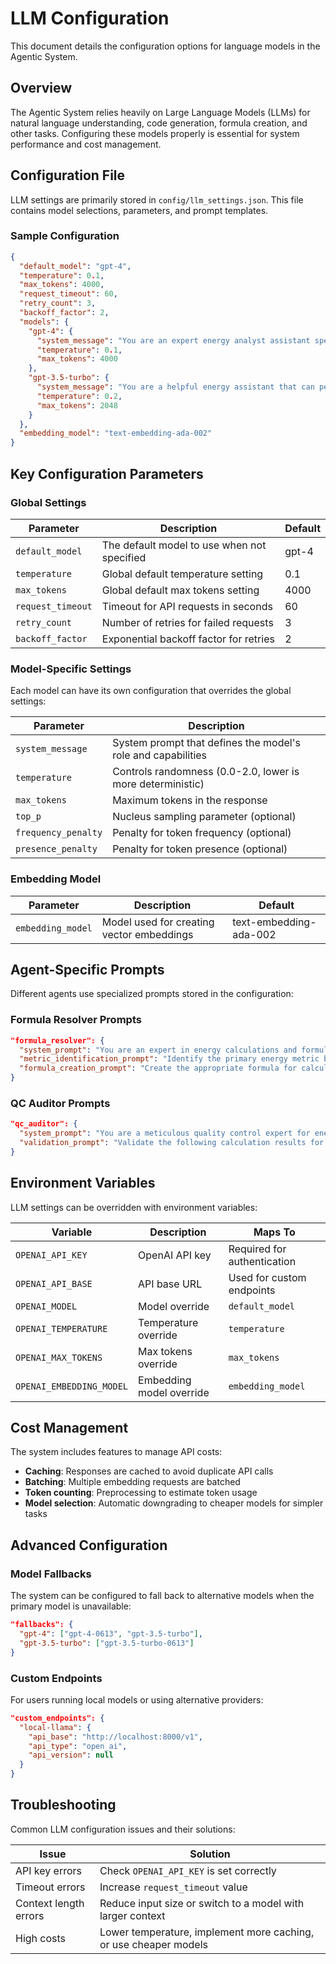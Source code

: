 # LLM Configuration

This document details the configuration options for language models in the Agentic System.

## Overview

The Agentic System relies heavily on Large Language Models (LLMs) for natural language understanding, code generation, formula creation, and other tasks. Configuring these models properly is essential for system performance and cost management.

## Configuration File

LLM settings are primarily stored in `config/llm_settings.json`. This file contains model selections, parameters, and prompt templates.

### Sample Configuration

```json
{
  "default_model": "gpt-4",
  "temperature": 0.1,
  "max_tokens": 4000,
  "request_timeout": 60,
  "retry_count": 3,
  "backoff_factor": 2,
  "models": {
    "gpt-4": {
      "system_message": "You are an expert energy analyst assistant specialized in energy calculations and data analysis. You have deep knowledge of energy economics, renewable energy systems, and power markets. You can perform detailed calculations including LCOE, NPV, IRR, capacity factors, and other energy-related metrics.",
      "temperature": 0.1,
      "max_tokens": 4000
    },
    "gpt-3.5-turbo": {
      "system_message": "You are a helpful energy assistant that can perform calculations and answer questions about energy systems.",
      "temperature": 0.2,
      "max_tokens": 2048
    }
  },
  "embedding_model": "text-embedding-ada-002"
}
```

## Key Configuration Parameters

### Global Settings

| Parameter | Description | Default |
|-----------|-------------|---------|
| `default_model` | The default model to use when not specified | gpt-4 |
| `temperature` | Global default temperature setting | 0.1 |
| `max_tokens` | Global default max tokens setting | 4000 |
| `request_timeout` | Timeout for API requests in seconds | 60 |
| `retry_count` | Number of retries for failed requests | 3 |
| `backoff_factor` | Exponential backoff factor for retries | 2 |

### Model-Specific Settings

Each model can have its own configuration that overrides the global settings:

| Parameter | Description |
|-----------|-------------|
| `system_message` | System prompt that defines the model's role and capabilities |
| `temperature` | Controls randomness (0.0-2.0, lower is more deterministic) |
| `max_tokens` | Maximum tokens in the response |
| `top_p` | Nucleus sampling parameter (optional) |
| `frequency_penalty` | Penalty for token frequency (optional) |
| `presence_penalty` | Penalty for token presence (optional) |

### Embedding Model

| Parameter | Description | Default |
|-----------|-------------|---------|
| `embedding_model` | Model used for creating vector embeddings | text-embedding-ada-002 |

## Agent-Specific Prompts

Different agents use specialized prompts stored in the configuration:

### Formula Resolver Prompts

```json
"formula_resolver": {
  "system_prompt": "You are an expert in energy calculations and formulas...",
  "metric_identification_prompt": "Identify the primary energy metric being requested in the following query...",
  "formula_creation_prompt": "Create the appropriate formula for calculating {metric}..."
}
```

### QC Auditor Prompts

```json
"qc_auditor": {
  "system_prompt": "You are a meticulous quality control expert for energy calculations...",
  "validation_prompt": "Validate the following calculation results for accuracy..."
}
```

## Environment Variables

LLM settings can be overridden with environment variables:

| Variable | Description | Maps To |
|----------|-------------|---------|
| `OPENAI_API_KEY` | OpenAI API key | Required for authentication |
| `OPENAI_API_BASE` | API base URL | Used for custom endpoints |
| `OPENAI_MODEL` | Model override | `default_model` |
| `OPENAI_TEMPERATURE` | Temperature override | `temperature` |
| `OPENAI_MAX_TOKENS` | Max tokens override | `max_tokens` |
| `OPENAI_EMBEDDING_MODEL` | Embedding model override | `embedding_model` |

## Cost Management

The system includes features to manage API costs:

- **Caching**: Responses are cached to avoid duplicate API calls
- **Batching**: Multiple embedding requests are batched
- **Token counting**: Preprocessing to estimate token usage
- **Model selection**: Automatic downgrading to cheaper models for simpler tasks

## Advanced Configuration

### Model Fallbacks

The system can be configured to fall back to alternative models when the primary model is unavailable:

```json
"fallbacks": {
  "gpt-4": ["gpt-4-0613", "gpt-3.5-turbo"],
  "gpt-3.5-turbo": ["gpt-3.5-turbo-0613"]
}
```

### Custom Endpoints

For users running local models or using alternative providers:

```json
"custom_endpoints": {
  "local-llama": {
    "api_base": "http://localhost:8000/v1",
    "api_type": "open_ai",
    "api_version": null
  }
}
```

## Troubleshooting

Common LLM configuration issues and their solutions:

| Issue | Solution |
|-------|----------|
| API key errors | Check `OPENAI_API_KEY` is set correctly |
| Timeout errors | Increase `request_timeout` value |
| Context length errors | Reduce input size or switch to a model with larger context |
| High costs | Lower temperature, implement more caching, or use cheaper models |
